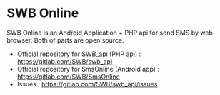 # SWB Online

SWB Online is an Android Application + PHP api for send SMS by web browser. Both of parts are open source.

- Official repository for SWB_api (PHP api) : https://gitlab.com/SWB/swb_api
- Official repository for SmsOnline (Android app) : https://gitlab.com/SWB/SmsOnline
- Issues : https://gitlab.com/SWB/swb_api/issues

